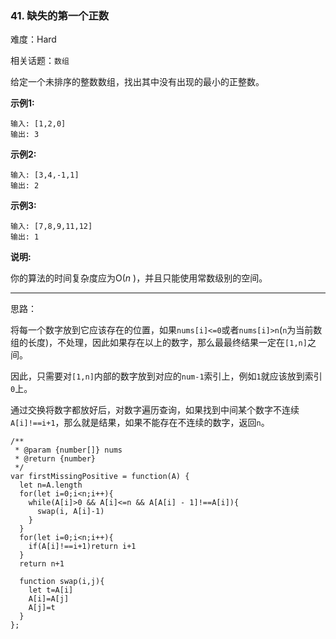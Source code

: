 ### 41. 缺失的第一个正数

难度：Hard

相关话题：`数组`

给定一个未排序的整数数组，找出其中没有出现的最小的正整数。



**示例1:** 



```
输入: [1,2,0]
输出: 3
```


**示例2:** 



```
输入: [3,4,-1,1]
输出: 2
```


**示例3:** 



```
输入: [7,8,9,11,12]
输出: 1
```


**说明:** 



你的算法的时间复杂度应为O(*n* )，并且只能使用常数级别的空间。




-----

思路：

将每一个数字放到它应该存在的位置，如果`nums[i]<=0`或者`nums[i]>n`(`n`为当前数组的长度)，不处理，因此如果存在以上的数字，那么最最终结果一定在`[1,n]`之间。

因此，只需要对`[1,n]`内部的数字放到对应的`num-1`索引上，例如`1`就应该放到索引`0`上。

通过交换将数字都放好后，对数字遍历查询，如果找到中间某个数字不连续`A[i]!==i+1`，那么就是结果，如果不能存在不连续的数字，返回`n`。

```
/**
 * @param {number[]} nums
 * @return {number}
 */
var firstMissingPositive = function(A) {
  let n=A.length
  for(let i=0;i<n;i++){
    while(A[i]>0 && A[i]<=n && A[A[i] - 1]!==A[i]){
      swap(i, A[i]-1)
    }
  }
  for(let i=0;i<n;i++){
    if(A[i]!==i+1)return i+1
  }
  return n+1
  
  function swap(i,j){
    let t=A[i]
    A[i]=A[j]
    A[j]=t
  }
};
```

